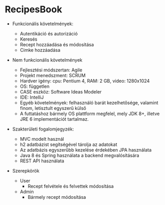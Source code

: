 # RecipesBook

- Funkcionális követelmények:
  - Autentikáció és autorizáció
  - Keresés
  - Recept hozzáadása és módosítása
  - Cimke hozzáadása

- Nem funkcionális követelmények
  - Fejlesztési módszertan: Agile
  - Projekt menedszment: SCRUM
  - Hardver igény: cpu: Pentium 4, RAM: 2 GB, video: 1280x1024
  - OS: független
  - CASE eszköz: Software Ideas Modeler
  - IDE: IntelliJ
  - Egyéb követelmények: felhasználó barát kezelhetősége, valamint finom, letisztult egyszerű külső
  - A futtatáshoz bármely OS plattform megfelel, mely JDK 8+, illetve JRE 6 implementációt tartalmaz.

- Szakterületi fogalomjegyzék:
  - MVC modelt használ
  - h2 adatbázist segítségével tárolja az adatokat 
  - Az adatbázis egyszerűbb kezelése érdekében JPA használata
  - Java 8 és Spring használata a backend megvalósítására
  - REST API használata
  
- Szerepkörök 
  - User
    - Recept felvétele és felvettek módosítása
  - Admin
    - Bármely recept módosítása

